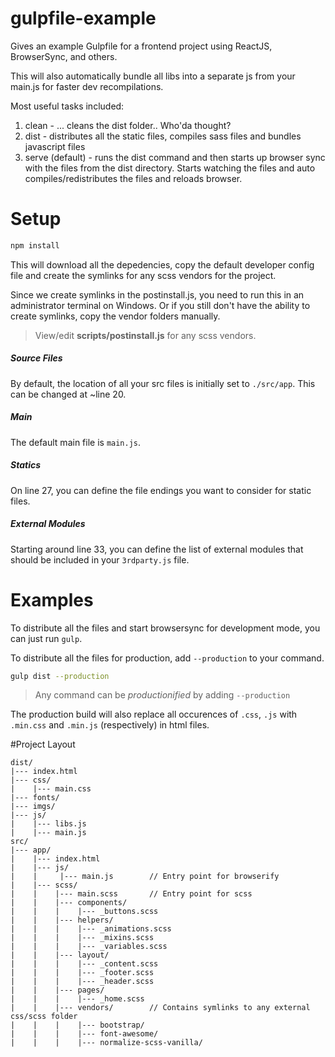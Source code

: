 # gulpfile-example
Gives an example Gulpfile for a frontend project using ReactJS, BrowserSync, and others.

This will also automatically bundle all libs into a separate js from your main.js for faster dev recompilations.

Most useful tasks included:

1. clean - ... cleans the dist folder.. Who'da thought?
2. dist - distributes all the static files, compiles sass files and bundles javascript files
3. serve (default) - runs the dist command and then starts up browser sync with the files from the dist directory. Starts watching the files and auto compiles/redistributes the files and reloads browser.

# Setup
```bash
npm install
```

This will download all the depedencies, copy the default developer config file and create the symlinks for any scss vendors for the project.

Since we create symlinks in the postinstall.js, you need to run this in an administrator terminal on Windows. Or if you still don't have the ability to create symlinks, copy the vendor folders manually.

> View/edit **scripts/postinstall.js** for any scss vendors.

##### Source Files
By default, the location of all your src files is initially set to `./src/app`. This can be changed at ~line 20.

##### Main
The default main file is `main.js`.

##### Statics
On line 27, you can define the file endings you want to consider for static files.

##### External Modules
Starting around line 33, you can define the list of external modules that should be included in your `3rdparty.js` file.

# Examples
To distribute all the files and start browsersync for development mode, you can just run `gulp`.

To distribute all the files for production, add `--production` to your command.

```bash
gulp dist --production
```

> Any command can be _productionified_ by adding `--production`

The production build will also replace all occurences of `.css`, `.js` with `.min.css` and `.min.js` (respectively) in html files.

#Project Layout
```
dist/
|--- index.html
|--- css/
|    |--- main.css
|--- fonts/
|--- imgs/
|--- js/
|    |--- libs.js
|    |--- main.js
src/
|--- app/
|    |--- index.html
|    |--- js/
|    |     |--- main.js        // Entry point for browserify
|    |--- scss/
|    |    |--- main.scss       // Entry point for scss
|    |    |--- components/
|    |    |    |--- _buttons.scss
|    |    |--- helpers/
|    |    |    |--- _animations.scss
|    |    |    |--- _mixins.scss
|    |    |    |--- _variables.scss
|    |    |--- layout/
|    |    |    |--- _content.scss
|    |    |    |--- _footer.scss
|    |    |    |--- _header.scss
|    |    |--- pages/
|    |    |    |--- _home.scss
|    |    |--- vendors/        // Contains symlinks to any external css/scss folder
|    |    |    |--- bootstrap/
|    |    |    |--- font-awesome/
|    |    |    |--- normalize-scss-vanilla/
```

